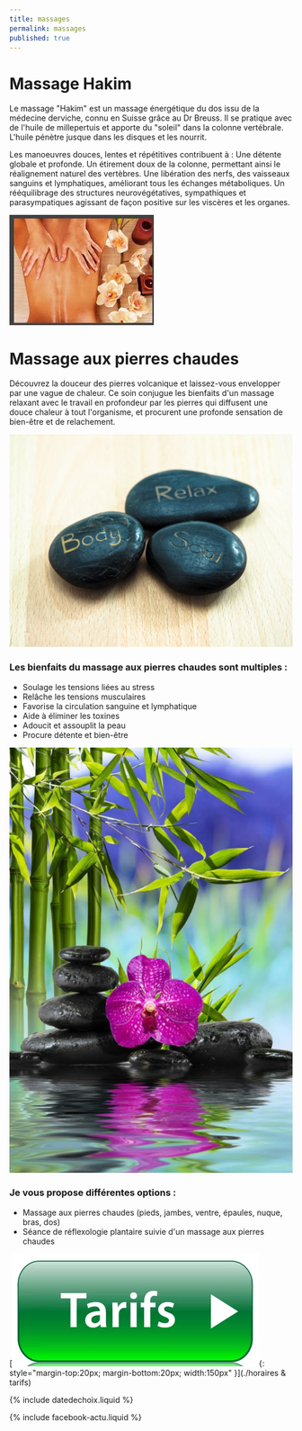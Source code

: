 ```yaml
---
title: massages 
permalink: massages 
published: true
---
```


# Massage Hakim

Le massage "Hakim" est un massage énergétique du dos issu de la médecine derviche, connu en Suisse grâce au Dr Breuss. Il se pratique avec de l'huile de millepertuis et apporte du "soleil" dans la colonne vertébrale. L'huile pénètre jusque dans les disques et les nourrit.

Les manoeuvres douces, lentes et répétitives contribuent à :
Une détente globale et profonde.
Un étirement doux de la colonne, permettant ainsi le réalignement naturel des vertèbres.
Une libération des nerfs, des vaisseaux sanguins et lymphatiques, améliorant tous les échanges métaboliques.
Un rééquilibrage des structures neurovégétatives, sympathiques et parasympatiques agissant de façon positive sur les viscères et les organes.

![](./images/hakim.jpg)


# Massage aux pierres chaudes


Découvrez la douceur des pierres volcanique et laissez-vous envelopper par une vague de chaleur. Ce soin conjugue les bienfaits d'un massage relaxant avec le travail en profondeur par les pierres qui diffusent une douce chaleur à tout l'organisme, et procurent une profonde sensation de bien-être et de relachement. 

![](./images/wellness-955796_1920.jpg)

### Les bienfaits du massage aux pierres chaudes sont multiples : 

- Soulage les tensions liées au stress
- Relâche les tensions musculaires
- Favorise la circulation sanguine et lymphatique
- Aide à éliminer les toxines
- Adoucit et assouplit la peau
- Procure détente et bien-être

![](./images/Pierres1.png)

### Je vous propose différentes options :

- Massage aux pierres chaudes (pieds, jambes, ventre, épaules, nuque, bras, dos)
- Séance de réflexologie plantaire suivie d'un massage aux pierres chaudes


[![Tarifs](./images/boutontarif.png){: style="margin-top:20px; margin-bottom:20px; width:150px" }](./horaires & tarifs)




{% include datedechoix.liquid %}

{% include facebook-actu.liquid %}
